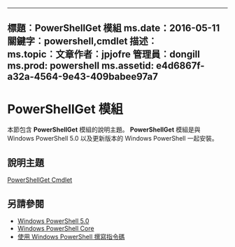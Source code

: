 
---
標題︰PowerShellGet 模組 ms.date：2016-05-11 關鍵字︰powershell,cmdlet 描述︰  
ms.topic︰文章作者︰jpjofre 管理員︰dongill ms.prod: powershell ms.assetid: e4d6867f-a32a-4564-9e43-409babee97a7
---

# <a name="powershellget-module"></a>PowerShellGet 模組
本節包含 **PowerShellGet** 模組的說明主題。 **PowerShellGet** 模組是與 Windows PowerShell 5.0 以及更新版本的 Windows PowerShell 一起安裝。

## <a name="help-topics"></a>說明主題
[PowerShellGet Cmdlet](http://technet.microsoft.com/library/dn807169.aspx)

## <a name="see-also"></a>另請參閱
- [Windows PowerShell 5.0](../../core-powershell/core-modules/Windows-PowerShell-5.0.md)
- [Windows PowerShell Core](https://technet.microsoft.com/en-us/library/4b75f1e4-f327-48f3-92ab-bf5435094d41)
- [使用 Windows PowerShell 撰寫指令碼](../fundamental/Scripting-with-Windows-PowerShell.md)

